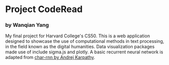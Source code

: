 # Project CodeRead


### by Wanqian Yang


My final project for Harvard College's CS50. This is a web application designed to showcase the use of computational methods in text processing, in the field known as the digital humanities. Data visualization packages made use of include sigma.js and plotly. A basic recurrent neural network is adapted from [char-rnn by Andrej Karpathy](https://github.com/karpathy).
